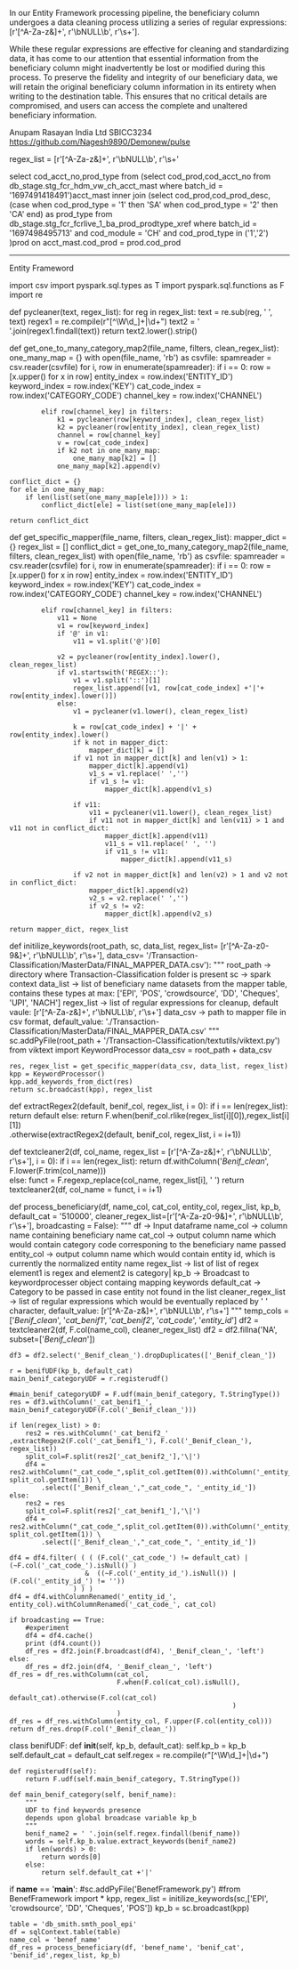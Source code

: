 
In our Entity Framework processing pipeline, the beneficiary column undergoes a data cleaning process utilizing a series of regular expressions: [r'[^A-Za-z\&]+', r'\bNULL\b', r'\s+'].

While these regular expressions are effective for cleaning and standardizing data, it has come to our attention that essential information from the beneficiary column might inadvertently be lost or modified during this process. To preserve the fidelity and integrity of our beneficiary data, we will retain the original beneficiary column information in its entirety when writing to the destination table. This ensures that no critical details are compromised, and users can access the complete and unaltered beneficiary information.




Anupam Rasayan India Ltd SBICC3234
https://github.com/Nagesh9890/Demonew/pulse

regex_list = [r'[^A-Za-z\&]+', r'\bNULL\b', r'\s+'


select cod_acct_no,prod_type from
(select cod_prod,cod_acct_no from db_stage.stg_fcr_hdm_vw_ch_acct_mast
where batch_id = '1697491418491')acct_mast
inner join
(select cod_prod,cod_prod_desc,
(case when cod_prod_type = '1' then 'SA'
     when cod_prod_type = '2' then 'CA' end) as prod_type
from db_stage.stg_fcr_fcrlive_1_ba_prod_prodtype_xref
where batch_id = '1697498495713' and cod_module = 'CH' and cod_prod_type in ('1','2')
)prod
on acct_mast.cod_prod = prod.cod_prod

-------------------------------------------------------------

Entity Frameword 

import csv
import pyspark.sql.types as T
import pyspark.sql.functions as F
import re

def pycleaner(text, regex_list):
    for reg in regex_list:
        text = re.sub(reg, ' ', text)
    regex1 = re.compile(r"[^\W\d_]+|\d+")
    text2 = ' '.join(regex1.findall(text))
    return text2.lower().strip()


def get_one_to_many_category_map2(file_name, filters, clean_regex_list):
    one_many_map = {}
    with open(file_name, 'rb') as csvfile:
        spamreader = csv.reader(csvfile)
        for i, row in enumerate(spamreader):
            if i == 0:
                row = [x.upper() for x in row]
                entity_index = row.index('ENTITY_ID')
                keyword_index = row.index('KEY')
                cat_code_index = row.index('CATEGORY_CODE')
                channel_key = row.index('CHANNEL')
            
            elif row[channel_key] in filters:
                k1 = pycleaner(row[keyword_index], clean_regex_list)
                k2 = pycleaner(row[entity_index], clean_regex_list)
                channel = row[channel_key]
                v = row[cat_code_index]
                if k2 not in one_many_map:
                    one_many_map[k2] = []
                one_many_map[k2].append(v)
    
    conflict_dict = {}
    for ele in one_many_map:
        if len(list(set(one_many_map[ele]))) > 1:
            conflict_dict[ele] = list(set(one_many_map[ele]))

    return conflict_dict            
    

def get_specific_mapper(file_name, filters, clean_regex_list):
    mapper_dict = {}
    regex_list = []
    conflict_dict = get_one_to_many_category_map2(file_name, filters, clean_regex_list)
    with open(file_name, 'rb') as csvfile:
        spamreader = csv.reader(csvfile)
        for i, row in enumerate(spamreader):
            if i == 0:
                row = [x.upper() for x in row]
                entity_index = row.index('ENTITY_ID')
                keyword_index = row.index('KEY')
                cat_code_index = row.index('CATEGORY_CODE')
                channel_key = row.index('CHANNEL')
            
            elif row[channel_key] in filters:
                v11 = None
                v1 = row[keyword_index]
                if '@' in v1:
                    v11 = v1.split('@')[0]
                
                v2 = pycleaner(row[entity_index].lower(), clean_regex_list)
                if v1.startswith('REGEX::'):
                    v1 = v1.split('::')[1]
                    regex_list.append([v1, row[cat_code_index] +'|'+ row[entity_index].lower()])
                else:
                    v1 = pycleaner(v1.lower(), clean_regex_list)
                    
                    k = row[cat_code_index] + '|' + row[entity_index].lower()
                    if k not in mapper_dict:
                        mapper_dict[k] = []
                    if v1 not in mapper_dict[k] and len(v1) > 1:
                        mapper_dict[k].append(v1)
                        v1_s = v1.replace(' ','')
                        if v1_s != v1:
                            mapper_dict[k].append(v1_s)
                        
                    if v11:
                        v11 = pycleaner(v11.lower(), clean_regex_list)
                        if v11 not in mapper_dict[k] and len(v11) > 1 and v11 not in conflict_dict:
                            mapper_dict[k].append(v11)
                            v11_s = v11.replace(' ', '')
                            if v11_s != v11:
                                mapper_dict[k].append(v11_s)
                    
                    if v2 not in mapper_dict[k] and len(v2) > 1 and v2 not in conflict_dict:
                        mapper_dict[k].append(v2)
                        v2_s = v2.replace(' ','')
                        if v2_s != v2:
                            mapper_dict[k].append(v2_s)
                        
    return mapper_dict, regex_list

def initilize_keywords(root_path, sc, data_list, regex_list= [r'[^A-Za-z0-9\&]+', r'\bNULL\b', r'\s+'], data_csv= '/Transaction-Classification/MasterData/FINAL_MAPPER_DATA.csv'):
    """
    root_path -> directory where Transaction-Classification folder is present
    sc -> spark context
    data_list -> list of beneficiary name datasets from the mapper table, contains these types at max: ['EPI', 'POS', 'crowdsource', 'DD', 'Cheques', 'UPI', 'NACH']
    regex_list -> list of regular expressions for cleanup, default vaule: [r'[^A-Za-z\&]+', r'\bNULL\b', r'\s+']
    data_csv -> path to mapper file in csv format, default_value: './Transaction-Classification/MasterData/FINAL_MAPPER_DATA.csv'
    """
    sc.addPyFile(root_path + '/Transaction-Classification/textutils/viktext.py')
    from viktext import KeywordProcessor
    data_csv = root_path + data_csv
    
    res, regex_list = get_specific_mapper(data_csv, data_list, regex_list)
    kpp = KeywordProcessor()
    kpp.add_keywords_from_dict(res)
    return sc.broadcast(kpp), regex_list

def extractRegex2(default, benif_col, regex_list,  i = 0):
    if i == len(regex_list):
        return default
    else:
        return F.when(benif_col.rlike(regex_list[i][0]),regex_list[i][1]) \
                .otherwise(extractRegex2(default, benif_col, regex_list, i = i+1))
        
def textcleaner2(df, col_name, regex_list = [r'[^A-Za-z\&]+', r'\bNULL\b', r'\s+'], i = 0):
    if i == len(regex_list):
        return df.withColumn('_Benif_clean_', F.lower(F.trim(col_name)))    
    else:
        funct = F.regexp_replace(col_name, regex_list[i], ' ')
        return textcleaner2(df, col_name = funct, i = i+1)
    
def process_beneficiary(df, name_col, cat_col, entity_col, regex_list, kp_b, default_cat = '510000',
                        cleaner_regex_list=[r'[^A-Za-z0-9\&]+', r'\bNULL\b', r'\s+'], broadcasting = False):
    """
    df -> Input dataframe
    name_col -> column name containing beneficiary name
    cat_col -> output column name which would contain category code corresponing to the beneficiary name passed
    entity_col -> output column name which would contain entity id, which is currently the normalized entity name
    regex_list -> list of list of regex element1 is regex and element2 is category|
    kp_b -> Broadcast to keywordprocesser object containg mapping keywords
    default_cat -> Category to be passed in case entity not found in the list
    cleaner_regex_list -> list of regular expressions which would be eventually replaced by ' ' character, default_value: [r'[^A-Za-z\&]+', r'\bNULL\b', r'\s+']
    """
    temp_cols = ['_Benif_clean_', '_cat_benif1_', '_cat_benif2_', '_cat_code_', '_entity_id_']
    df2 = textcleaner2(df, F.col(name_col), cleaner_regex_list)
    df2 = df2.fillna('NA', subset=['_Benif_clean_'])
    
    df3 = df2.select('_Benif_clean_').dropDuplicates(['_Benif_clean_'])
    
    r = benifUDF(kp_b, default_cat)
    main_benif_categoryUDF = r.registerudf()
    
    #main_benif_categoryUDF = F.udf(main_benif_category, T.StringType())
    res = df3.withColumn('_cat_benif1_', main_benif_categoryUDF(F.col('_Benif_clean_')))
    
    if len(regex_list) > 0:
        res2 = res.withColumn('_cat_benif2_' ,extractRegex2(F.col('_cat_benif1_'), F.col('_Benif_clean_'), regex_list))
        split_col=F.split(res2['_cat_benif2_'],'\|')
        df4 = res2.withColumn("_cat_code_",split_col.getItem(0)).withColumn('_entity_id_', split_col.getItem(1)) \
            .select(['_Benif_clean_',"_cat_code_", '_entity_id_'])
    else:
        res2 = res
        split_col=F.split(res2['_cat_benif1_'],'\|')
        df4 = res2.withColumn("_cat_code_",split_col.getItem(0)).withColumn('_entity_id_', split_col.getItem(1)) \
            .select(['_Benif_clean_',"_cat_code_", '_entity_id_'])
    
    df4 = df4.filter( ( ( (F.col('_cat_code_') != default_cat) | (~F.col('_cat_code_').isNull() ) 
                       &  ((~F.col('_entity_id_').isNull()) | (F.col('_entity_id_') != ''))
                    ) ) )
    df4 = df4.withColumnRenamed('_entity_id_', entity_col).withColumnRenamed('_cat_code_', cat_col)
    
    if broadcasting == True:
        #experiment
        df4 = df4.cache()
        print (df4.count())
        df_res = df2.join(F.broadcast(df4), '_Benif_clean_', 'left')
    else:
        df_res = df2.join(df4, '_Benif_clean_', 'left')
    df_res = df_res.withColumn(cat_col, 
                               F.when(F.col(cat_col).isNull(), 
                                      default_cat).otherwise(F.col(cat_col)
                                                            )
                               )
    df_res = df_res.withColumn(entity_col, F.upper(F.col(entity_col)))
    return df_res.drop(F.col('_Benif_clean_'))


class benifUDF:
    def __init__(self, kp_b, default_cat):
        self.kp_b = kp_b
        self.default_cat = default_cat
        self.regex = re.compile(r"[^\W\d_]+|\d+")
        
    def registerudf(self):
        return F.udf(self.main_benif_category, T.StringType())
    
    def main_benif_category(self, benif_name):
        """
        UDF to find keywords presence
        depends upon global broadcase variable kp_b
        """
        benif_name2 = ' '.join(self.regex.findall(benif_name))
        words = self.kp_b.value.extract_keywords(benif_name2)
        if len(words) > 0:
            return words[0]
        else:
            return self.default_cat +'|' 
        
if __name__ == '__main__':
    #sc.addPyFile('BenefFramework.py')
    #from BenefFramework import *
    kpp, regex_list = initilize_keywords(sc,['EPI', 'crowdsource', 'DD', 'Cheques', 'POS'])
    kp_b = sc.broadcast(kpp)
    
    table = 'db_smith.smth_pool_epi'
    df = sqlContext.table(table)
    name_col = 'benef_name'
    df_res = process_beneficiary(df, 'benef_name', 'benif_cat', 'benif_id',regex_list, kp_b)
